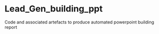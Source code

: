 # Lead_Gen_building_ppt
Code and associated artefacts to produce automated powerpoint building report
